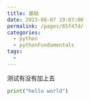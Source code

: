 ```yaml
---
title: 基础
date: 2023-06-07 19:07:00
permalink: /pages/65f47d/
categories:
  - python
  - pythonFundamentals
tags:
  - 
---
```

测试有没有加上去

```python
print("hello world")
```

